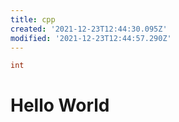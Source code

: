 ```yaml
---
title: cpp
created: '2021-12-23T12:44:30.095Z'
modified: '2021-12-23T12:44:57.290Z'
---
```


```cpp
int 
```


# Hello World
